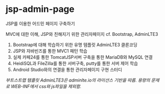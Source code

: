 # jsp-admin-page
JSP를 이용한 어드민 페이지 구축하기

MVC에 대한 이해, JSP와 친해지기 위한 관리자페이지 cf. Bootstrap, AdminLTE3

1. Bootstrap에 대해 학습하기 위한 유명 템플릿 AdminLTE3 클론코딩
2. JSP와 자바빈즈를 통한 MVC1 패턴 학습
3. 실제 카페24를 통한 TomcatJSP서버 구축을 통한 MariaDB와 MySQL 연결
4. HeidiSQL과 FileZilla를 통한 서버구축, putty를 통한 서버 제어 학습
5. Android Studio와의 연결을 통한 관리자페이지 구현 스터디

*부트스트랩 템플릿 AdminLTE3은 adminlte.io의 라이선스 기반을 따름.*
*용량의 문제로 WEB-INF에서 css와 js파일을 제외함.*
